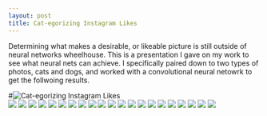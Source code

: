 ```yaml
---
layout: post
title: Cat-egorizing Instagram Likes
---
```


Determining what makes a desirable, or likeable picture is still outside of neural networks wheelhouse. This is a presentation I gave on my work to see what neural nets can achieve. I specifically paired down to two types of photos, cats and dogs, and worked with a convolutional neural netowrk to get the follwoing results.  
   
#![Cat-egorizing Instagram Likes](bauer1331.github.io/images/Predicting_Instagram_Likes.jpg)  
![](../images/Predicting_Instagram_Likes.jpg)
![](../images/Predicting_Instagram_Likes_2.jpg)
![](../images/Predicting_Instagram_Likes_3.jpg)
![](/images/Predicting_Instagram_Likes_5.jpg)
![](/images/Predicting_Instagram_Likes_6.jpg)
![](/images/Predicting_Instagram_Likes_7.jpg)
![](/images/Predicting_Instagram_Likes_8.jpg)
![](/images/Predicting_Instagram_Likes_9.jpg)
![](/images/Predicting_Instagram_Likes_10.jpg)
![](/images/Predicting_Instagram_Likes_11.jpg)
![](/images/Predicting_Instagram_Likes_12.jpg)
![](/images/Predicting_Instagram_Likes_13.jpg)
![](/images/Predicting_Instagram_Likes_14.jpg)
![](/images/Predicting_Instagram_Likes_15.jpg)
![](/images/Predicting_Instagram_Likes_16.jpg)
![](/images/Predicting_Instagram_Likes_17.jpg)
![](/images/Predicting_Instagram_Likes_18.jpg)
![](/images/Predicting_Instagram_Likes_19.jpg)
![](/images/Predicting_Instagram_Likes_20.jpg)
![](/images/Predicting_Instagram_Likes_21.jpg)
![](/images/Predicting_Instagram_Likes_22.jpg)
